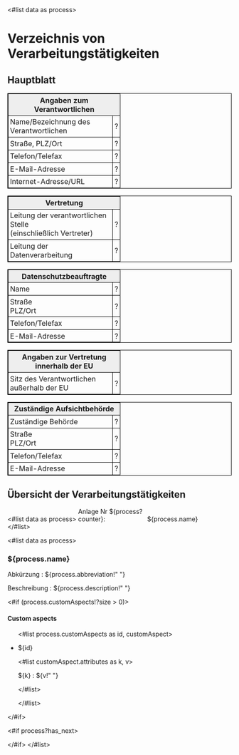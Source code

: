 <style>
  table {
    width: 100%;
    border-collapse: collapse;
    margin-bottom: 3mm;
  }
  table th:first-child, table td:first-child {
    width: 6cm;
  }
  table, th, td {
    border: 1pt solid black;
  }
  th, td {
    padding: 1mm;
  }
  th {
    background-color: #eee;
  }
  
  div.pagebreak {
    page-break-after: always;
  }
  @page {
	@top-center {
	  content: 'Verzeichnis von Verarbeitungstätigkeiten';	
	}
	@bottom-center {
	  content: 'Seite ' counter(page) ' von ' counter(pages);;	
	}
  }
</style>

<bookmarks>
  <bookmark name="Hauptplatt" href="#hauptblatt"> </bookmark>
  <bookmark name="Übersicht der Verarbeitungstätigkeiten" href="#übersicht-der-verarbeitungstätigkeiten">
  <#list data as process>
    <bookmark name="${process.name}" href="#process_${process?counter}" />
  </#list>
  </bookmark>
</bookmarks>

# Verzeichnis von Verarbeitungstätigkeiten


## Hauptblatt

<table>
  <thead>
    <tr>
      <th colspan="2">Angaben zum Verantwortlichen</th>
    </tr>
  </thead>
  <tbody>
    <tr>
      <td>Name/Bezeichnung des Verantwortlichen</td>
      <td>?</td>
    </tr>
    <tr>
      <td>Straße, PLZ/Ort</td>
      <td>?</td>
    </tr>
    <tr>
      <td>Telefon/Telefax</td>
      <td>?</td>
    </tr>
    <tr>
      <td>E-Mail-Adresse</td>
      <td>?</td>
    </tr>
    <tr>
      <td>Internet-Adresse/URL</td>
      <td>?</td>
    </tr>
  </tbody>
</table>

<table>
  <thead>
    <tr>
      <th colspan="2">Vertretung</th>
    </tr>
  </thead>
  <tbody>
    <tr>
      <td>Leitung der verantwortlichen Stelle<br/>(einschließlich Vertreter)</td>
      <td>?</td>
    </tr>
    <tr>
      <td>Leitung der Datenverarbeitung</td>
      <td>?</td>
    </tr>
  </tbody>
</table>

<table>
  <thead>
    <tr>
      <th colspan="2">Datenschutzbeauftragte</th>
    </tr>
  </thead>
  <tbody>
    <tr>
      <td>Name</td>
      <td>?</td>
    </tr>
    <tr>
      <td>Straße<br/>PLZ/Ort</td>
      <td>?</td>
    </tr>
    <tr>
      <td>Telefon/Telefax</td>
      <td>?</td>
    </tr>
    <tr>
      <td>E-Mail-Adresse</td>
      <td>?</td>
    </tr>
  </tbody>
</table>

<table>
  <thead>
    <tr>
      <th colspan="2">Angaben zur Vertretung innerhalb der EU</th>
    </tr>
  </thead>
  <tbody>
    <tr>
      <td>Sitz des Verantwortlichen<br/>außerhalb der EU</td>
      <td>?</td>
    </tr>
  </tbody>
</table>

<table>
  <thead>
    <tr>
      <th colspan="2">Zuständige Aufsichtbehörde</th>
    </tr>
  </thead>
  <tbody>
    <tr>
      <td>Zuständige Behörde</td>
      <td>?</td>
    </tr>
    <tr>
      <td>Straße<br/>PLZ/Ort</td>
      <td>?</td>
    </tr>
    <tr>
      <td>Telefon/Telefax</td>
      <td>?</td>
    </tr>
    <tr>
      <td>E-Mail-Adresse</td>
      <td>?</td>
    </tr>
  </tbody>
</table>

<div class="pagebreak"></div>

## Übersicht der Verarbeitungstätigkeiten

<#list data as process>
<span style="display:inline-block; width: 4cm;">Anlage Nr ${process?counter}:</span> ${process.name}  
</#list>

<div class="pagebreak"></div>

<#list data as process>
<a id="process_${process?counter}"/>

### ${process.name}

Abkürzung
: ${process.abbreviation!"&nbsp;"}

Beschreibung
: ${process.description!"&nbsp;"}

<#if (process.customAspects!?size > 0)>

#### Custom aspects

<ul>

<#list process.customAspects as id, customAspect>

<li>${id}

<#list customAspect.attributes as k, v>

${k}
: ${v!"&nbsp;"}

</#list>


</li>

</#list>


</ul>

</#if>


<#if process?has_next>

<div class="pagebreak"></div>

</#if>
</#list>

</body>
</html>
